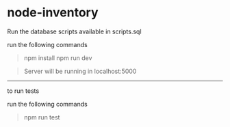 # node-inventory

Run the database scripts available in scripts.sql

run the following commands
> npm install
> npm run dev

> Server will be running in localhost:5000

---------

to run tests

run the following commands
> npm run test